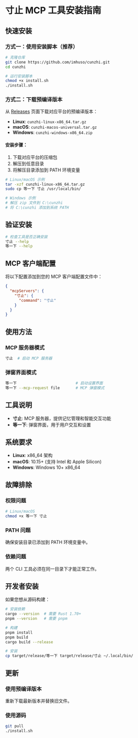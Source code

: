 # 寸止 MCP 工具安装指南

## 快速安装

### 方式一：使用安装脚本（推荐）

```bash
# 克隆仓库
git clone https://github.com/imhuso/cunzhi.git
cd cunzhi

# 运行安装脚本
chmod +x install.sh
./install.sh
```

### 方式二：下载预编译版本

从 [Releases](https://github.com/imhuso/cunzhi/releases) 页面下载对应平台的预编译版本：

- **Linux**: `cunzhi-linux-x86_64.tar.gz`
- **macOS**: `cunzhi-macos-universal.tar.gz`
- **Windows**: `cunzhi-windows-x86_64.zip`

#### 安装步骤：

1. 下载对应平台的压缩包
2. 解压到任意目录
3. 将解压目录添加到 PATH 环境变量

```bash
# Linux/macOS 示例
tar -xzf cunzhi-linux-x86_64.tar.gz
sudo cp 等一下 寸止 /usr/local/bin/
```

```powershell
# Windows 示例
# 解压 zip 文件到 C:\cunzhi
# 将 C:\cunzhi 添加到系统 PATH
```

## 验证安装

```bash
# 检查工具是否正确安装
寸止 --help
等一下 --help
```

## MCP 客户端配置

将以下配置添加到您的 MCP 客户端配置文件中：

```json
{
  "mcpServers": {
    "寸止": {
      "command": "寸止"
    }
  }
}
```

## 使用方法

### MCP 服务器模式
```bash
寸止  # 启动 MCP 服务器
```

### 弹窗界面模式
```bash
等一下                          # 启动设置界面
等一下 --mcp-request file       # MCP 弹窗模式
```

## 工具说明

- **寸止**: MCP 服务器，提供记忆管理和智能交互功能
- **等一下**: 弹窗界面，用于用户交互和设置

## 系统要求

- **Linux**: x86_64 架构
- **macOS**: 10.15+ (支持 Intel 和 Apple Silicon)
- **Windows**: Windows 10+ x86_64

## 故障排除

### 权限问题
```bash
# Linux/macOS
chmod +x 等一下 寸止
```

### PATH 问题
确保安装目录已添加到 PATH 环境变量中。

### 依赖问题
两个 CLI 工具必须在同一目录下才能正常工作。

## 开发者安装

如果您想从源码构建：

```bash
# 安装依赖
cargo --version  # 需要 Rust 1.70+
pnpm --version   # 需要 pnpm

# 构建
pnpm install
pnpm build
cargo build --release

# 安装
cp target/release/等一下 target/release/寸止 ~/.local/bin/
```

## 更新

### 使用预编译版本
重新下载最新版本并替换旧文件。

### 使用源码
```bash
git pull
./install.sh
```
